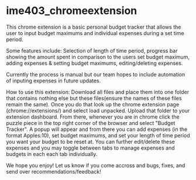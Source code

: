 # ime403_chromeextension
This chrome extension is a basic personal budget tracker that allows the user to input budget maximums and individual expenses during a set time period.

Some features include: Selection of length of time period, progress bar showing the amount spent in comparison to the users set budget maximum, adding expenses & setting budget maximums, editing/deleting expenses.

Currently the process is manual but our team hopes to include automation of inputing expenses in future updates.

How to use this extension:
Download all files and place them into one folder that contains nothing else but these files(ensure the names of these files remain the same). Once you do that look up the chrome extension page (chrome://extensions/)
and select load unpacked. Upload that folder to your extension dashboard. From there, whenever you are in chrome click the puzzle piece in the top right corner of the browser and select "Budget Tracker". A popup will appear and from there you can add expenses (in the format Apples:10), set budget maximums, and set your length of time period you want your budget to be reset at. You can further edit/delete these expenses and you may toggle between tabs to manage expenses and budgets in each each tab individually.

We hope you enjoy! Let us know if you come accross and bugs, fixes, and send over recommendations/feedback!
